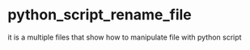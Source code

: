 # python_script_rename_file
it is a multiple files that show how to manipulate file with python script

